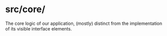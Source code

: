 # src/core/

The core logic of our application, (mostly) distinct from the implementation of
its visible interface elements.
